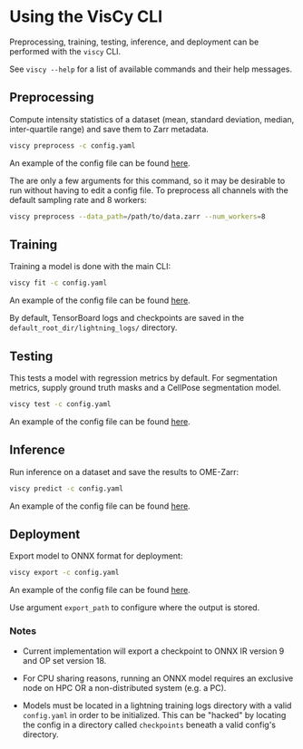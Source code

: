 # Using the VisCy CLI

Preprocessing, training, testing, inference, and deployment
can be performed with the `viscy` CLI.

See `viscy --help` for a list of available commands and their help messages.

## Preprocessing

Compute intensity statistics of a dataset
(mean, standard deviation, median, inter-quartile range)
and save them to Zarr metadata.

```sh
viscy preprocess -c config.yaml
```

An example of the config file can be found [here](../examples/configs/preprocess_example.yml).

The are only a few arguments for this command,
so it may be desirable to run without having to edit a config file.
To preprocess all channels with the default sampling rate and 8 workers:

```sh
viscy preprocess --data_path=/path/to/data.zarr --num_workers=8
```

## Training

Training a model is done with the main CLI:

```sh
viscy fit -c config.yaml
```

An example of the config file can be found [here](../examples/configs/fit_example.yml).

By default, TensorBoard logs and checkpoints are saved
in the `default_root_dir/lightning_logs/` directory.

## Testing

This tests a model with regression metrics by default.
For segmentation metrics,
supply ground truth masks and a CellPose segmentation model.

```sh
viscy test -c config.yaml
```

An example of the config file can be found [here](../examples/configs/test_example.yml).

## Inference

Run inference on a dataset and save the results to OME-Zarr:

```sh
viscy predict -c config.yaml
```

An example of the config file can be found [here](../examples/configs/predict_example.yml).

## Deployment

Export model to ONNX format for deployment:

```sh
viscy export -c config.yaml
```

An example of the config file can be found [here](../examples/configs/export_example.yml).

Use argument `export_path` to configure where the output is stored.

### Notes

* Current implementation will export a checkpoint to ONNX IR version 9
and OP set version 18.

* For CPU sharing reasons, running an ONNX model
requires an exclusive node on HPC OR a non-distributed system (e.g. a PC).

* Models must be located in a lightning training logs directory
with a valid `config.yaml` in order to be initialized.
This can be "hacked" by locating the config in a directory
called `checkpoints` beneath a valid config's directory.
